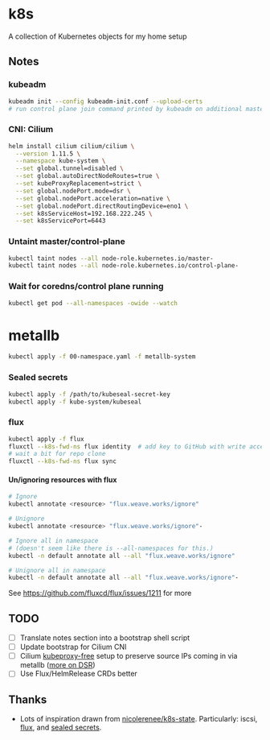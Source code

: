 # k8s
A collection of Kubernetes objects for my home setup

## Notes
### kubeadm
```bash
kubeadm init --config kubeadm-init.conf --upload-certs
# run control plane join command printed by kubeadm on additional masters
```

### CNI: Cilium
```bash
helm install cilium cilium/cilium \
  --version 1.11.5 \
  --namespace kube-system \
  --set global.tunnel=disabled \
  --set global.autoDirectNodeRoutes=true \
  --set kubeProxyReplacement=strict \
  --set global.nodePort.mode=dsr \
  --set global.nodePort.acceleration=native \
  --set global.nodePort.directRoutingDevice=eno1 \
  --set k8sServiceHost=192.168.222.245 \
  --set k8sServicePort=6443
```

### Untaint master/control-plane
```bash
kubectl taint nodes --all node-role.kubernetes.io/master-
kubectl taint nodes --all node-role.kubernetes.io/control-plane-
```

### Wait for coredns/control plane running
```bash
kubectl get pod --all-namespaces -owide --watch
```

# metallb
```bash
kubectl apply -f 00-namespace.yaml -f metallb-system
```

### Sealed secrets
```bash
kubectl apply -f /path/to/kubeseal-secret-key
kubectl apply -f kube-system/kubeseal
```

### flux
```bash
kubectl apply -f flux
fluxctl --k8s-fwd-ns flux identity  # add key to GitHub with write access
# wait a bit for repo clone
fluxctl --k8s-fwd-ns flux sync
```

#### Un/ignoring resources with flux
```bash
# Ignore
kubectl annotate <resource> "flux.weave.works/ignore"

# Unignore
kubectl annotate <resource> "flux.weave.works/ignore"-

# Ignore all in namespace
# (doesn't seem like there is --all-namespaces for this.)
kubectl -n default annotate all --all "flux.weave.works/ignore"

# Unignore all in namespace
kubectl -n default annotate all --all "flux.weave.works/ignore"-
```
See https://github.com/fluxcd/flux/issues/1211 for more

## TODO
- [ ] Translate notes section into a bootstrap shell script
- [ ] Update bootstrap for Cilium CNI
- [ ] Cilium [kubeproxy-free](https://docs.cilium.io/en/stable/gettingstarted/kubeproxy-free/) setup to preserve source IPs coming in via metallb ([more on DSR](https://cilium.io/blog/2020/02/18/cilium-17#kubeproxy-removal))
- [ ] Use Flux/HelmRelease CRDs better

## Thanks
*  Lots of inspiration drawn from [nicolerenee/k8s-state](https://github.com/nicolerenee/k8s-state). Particularly: iscsi, [flux](https://github.com/weaveworks/flux), and [sealed secrets](https://github.com/bitnami-labs/sealed-secrets).
